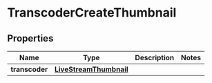 
# TranscoderCreateThumbnail

## Properties
Name | Type | Description | Notes
------------ | ------------- | ------------- | -------------
**transcoder** | [**LiveStreamThumbnail**](LiveStreamThumbnail.md) |  | 



